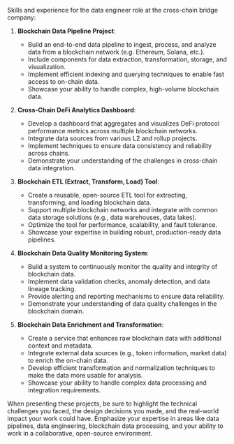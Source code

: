 Skills and experience for the data engineer role at the cross-chain bridge company:

1. **Blockchain Data Pipeline Project**:
   - Build an end-to-end data pipeline to ingest, process, and analyze data from a blockchain network (e.g. Ethereum, Solana, etc.).
   - Include components for data extraction, transformation, storage, and visualization.
   - Implement efficient indexing and querying techniques to enable fast access to on-chain data.
   - Showcase your ability to handle complex, high-volume blockchain data.

2. **Cross-Chain DeFi Analytics Dashboard**:
   - Develop a dashboard that aggregates and visualizes DeFi protocol performance metrics across multiple blockchain networks.
   - Integrate data sources from various L2 and rollup projects.
   - Implement techniques to ensure data consistency and reliability across chains.
   - Demonstrate your understanding of the challenges in cross-chain data integration.

3. **Blockchain ETL (Extract, Transform, Load) Tool**:
   - Create a reusable, open-source ETL tool for extracting, transforming, and loading blockchain data.
   - Support multiple blockchain networks and integrate with common data storage solutions (e.g., data warehouses, data lakes).
   - Optimize the tool for performance, scalability, and fault tolerance.
   - Showcase your expertise in building robust, production-ready data pipelines.

4. **Blockchain Data Quality Monitoring System**:
   - Build a system to continuously monitor the quality and integrity of blockchain data.
   - Implement data validation checks, anomaly detection, and data lineage tracking.
   - Provide alerting and reporting mechanisms to ensure data reliability.
   - Demonstrate your understanding of data quality challenges in the blockchain domain.

5. **Blockchain Data Enrichment and Transformation**:
   - Create a service that enhances raw blockchain data with additional context and metadata.
   - Integrate external data sources (e.g., token information, market data) to enrich the on-chain data.
   - Develop efficient transformation and normalization techniques to make the data more usable for analysis.
   - Showcase your ability to handle complex data processing and integration requirements.

When presenting these projects, be sure to highlight the technical challenges you faced, the design decisions you made, and the real-world impact your work could have. 
Emphasize your expertise in areas like data pipelines, data engineering, blockchain data processing, and your ability to work in a collaborative, open-source environment.
